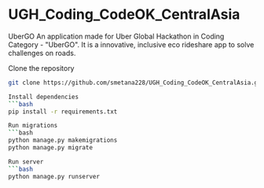 # UGH_Coding_CodeOK_CentralAsia
UberGO
An application made for Uber Global Hackathon in Coding Category - "UberGO". It is a innovative, inclusive eco rideshare app to solve challenges on roads. 

Clone the repository
```bash
git clone https://github.com/smetana228/UGH_Coding_CodeOK_CentralAsia.git

Install dependencies
```bash
pip install -r requirements.txt

Run migrations
```bash
python manage.py makemigrations
python manage.py migrate

Run server
```bash
python manage.py runserver




